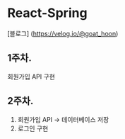 # React-Spring

 [블로그] (https://velog.io/@goat_hoon)
 
 ## 1주차.
 회원가입 API 구현
 
 ## 2주차.
 1. 회원가입 API -> 데이터베이스 저장
 2. 로그인 구현
 

